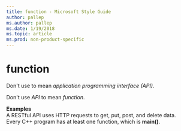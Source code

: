 ```yaml
---
title: function - Microsoft Style Guide
author: pallep
ms.author: pallep
ms.date: 1/19/2018
ms.topic: article
ms.prod: non-product-specific
---
```


# function

Don't use to mean *application programming interface (API)*. 

Don't use *API* to mean *function*. 

**Examples**  
A RESTful API uses HTTP requests to get, put, post, and delete data.  
Every C++ program has at least one function, which is **main()**.
